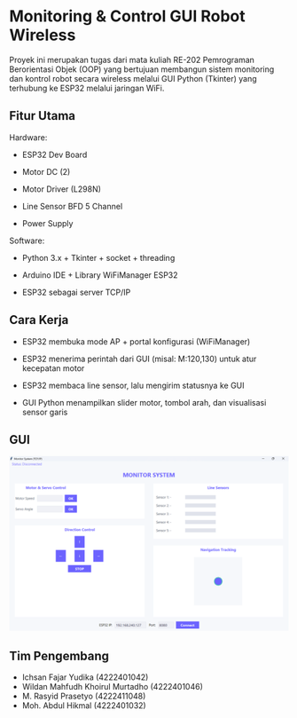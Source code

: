 # Monitoring & Control GUI Robot Wireless

Proyek ini merupakan tugas dari mata kuliah RE-202 Pemrograman Berorientasi Objek (OOP) yang bertujuan membangun sistem monitoring dan kontrol robot secara wireless melalui GUI Python (Tkinter) yang terhubung ke ESP32 melalui jaringan WiFi.

## Fitur Utama

Hardware:

- ESP32 Dev Board

- Motor DC (2)

- Motor Driver (L298N)

- Line Sensor BFD 5 Channel

- Power Supply

Software:

- Python 3.x + Tkinter + socket + threading

- Arduino IDE + Library WiFiManager ESP32

- ESP32 sebagai server TCP/IP

## Cara Kerja

- ESP32 membuka mode AP + portal konfigurasi (WiFiManager)

- ESP32 menerima perintah dari GUI (misal: M:120,130) untuk atur kecepatan motor

- ESP32 membaca line sensor, lalu mengirim statusnya ke GUI

- GUI Python menampilkan slider motor, tombol arah, dan visualisasi sensor garis

## GUI

![](asset/gui.png)  

## Tim Pengembang

- Ichsan Fajar Yudika (4222401042)
- Wildan Mahfudh Khoirul Murtadho (4222401046)
- M. Rasyid Prasetyo (4222411048)
- Moh. Abdul Hikmal (4222401032)
